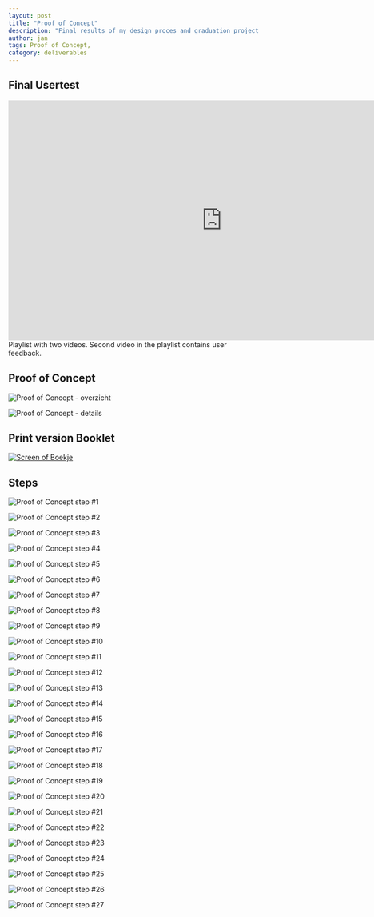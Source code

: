 ```yaml
---
layout: post
title: "Proof of Concept"
description: "Final results of my design proces and graduation project."
author: jan
tags: Proof of Concept, 
category: deliverables
---
```


## Final Usertest 

<iframe width="853" height="480" src="https://www.youtube-nocookie.com/embed/videoseries?list=PLo_ke79yXggRU_eEQ9Gzjr39CAxhOM0Bw" frameborder="0" allow="accelerometer; autoplay; encrypted-media; gyroscope; picture-in-picture" allowfullscreen></iframe>
Playlist with two videos. Second video in the playlist contains user feedback.

## Proof of Concept

![Proof of Concept - overzicht]({{site.url}}/assets/proofofconcept/overzicht.jpg)

![Proof of Concept - details]({{site.url}}/assets/proofofconcept/detail.jpg)

## Print version Booklet

[![Screen of Boekje]({{site.url}}/assets/proofofconcept/boekje.png)]({{site.url}}/assets/proofofconcept/boekje-v1.2.pdf)

## Steps

![Proof of Concept step #1]({{site.url}}/assets/proofofconcept/1.jpg)

![Proof of Concept step #2]({{site.url}}/assets/proofofconcept/2.jpg)

![Proof of Concept step #3]({{site.url}}/assets/proofofconcept/3.jpg)

![Proof of Concept step #4]({{site.url}}/assets/proofofconcept/4.jpg)

![Proof of Concept step #5]({{site.url}}/assets/proofofconcept/5.jpg)

![Proof of Concept step #6]({{site.url}}/assets/proofofconcept/6.jpg)

![Proof of Concept step #7]({{site.url}}/assets/proofofconcept/7.jpg)

![Proof of Concept step #8]({{site.url}}/assets/proofofconcept/8.jpg)

![Proof of Concept step #9]({{site.url}}/assets/proofofconcept/9.jpg)

![Proof of Concept step #10]({{site.url}}/assets/proofofconcept/10.jpg)

![Proof of Concept step #11]({{site.url}}/assets/proofofconcept/11.jpg)

![Proof of Concept step #12]({{site.url}}/assets/proofofconcept/12.jpg)

![Proof of Concept step #13]({{site.url}}/assets/proofofconcept/13.jpg)

![Proof of Concept step #14]({{site.url}}/assets/proofofconcept/14.jpg)

![Proof of Concept step #15]({{site.url}}/assets/proofofconcept/15.jpg)

![Proof of Concept step #16]({{site.url}}/assets/proofofconcept/16.jpg)

![Proof of Concept step #17]({{site.url}}/assets/proofofconcept/17.jpg)

![Proof of Concept step #18]({{site.url}}/assets/proofofconcept/18.jpg)

![Proof of Concept step #19]({{site.url}}/assets/proofofconcept/19.jpg)

![Proof of Concept step #20]({{site.url}}/assets/proofofconcept/20.jpg)

![Proof of Concept step #21]({{site.url}}/assets/proofofconcept/21.jpg)

![Proof of Concept step #22]({{site.url}}/assets/proofofconcept/22.jpg)

![Proof of Concept step #23]({{site.url}}/assets/proofofconcept/23.jpg)

![Proof of Concept step #24]({{site.url}}/assets/proofofconcept/24.jpg)

![Proof of Concept step #25]({{site.url}}/assets/proofofconcept/25.jpg)

![Proof of Concept step #26]({{site.url}}/assets/proofofconcept/26.jpg)

![Proof of Concept step #27]({{site.url}}/assets/proofofconcept/27.jpg)